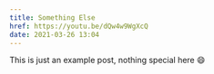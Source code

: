 ```yaml
---
title: Something Else
href: https://youtu.be/dQw4w9WgXcQ
date: 2021-03-26 13:04
---
```


This is just an example post, nothing special here 😄

